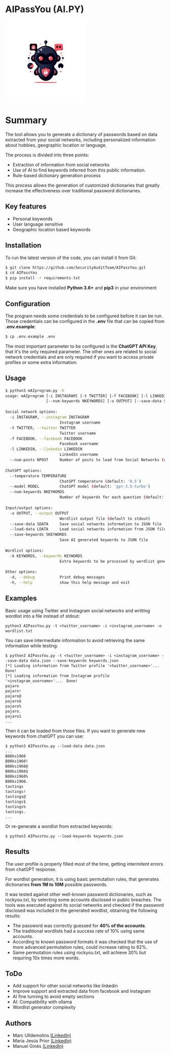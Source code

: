 # AIPassYou (AI.PY)

<img src="https://github.com/SecurityAuditTeam/AIPassYou/blob/main/logo.png?raw=true" height="256" width="256">

# Summary

The tool allows you to generate a dictionary of passwords based on data extracted from your social networks, including personalized information about hobbies, geographic location or language.

The process is divided into three points:

* Extraction of information from social networks
* Use of AI to find keywords inferred from this public information.
* Rule-based dictionary generation process

This process allows the generation of customized dictionaries that greatly increase the effectiveness over traditional password dictionaries.

## Key features

- Personal keywords
- User language sensitive
- Geographic location based keywords

## Installation

To run the latest version of the code, you can install it from Git:

```bash
$ git clone https://github.com/SecurityAuditTeam/AIPassYou.git
$ cd AIPassYou
$ pip install -r requirements.txt
```
Make sure you have installed **Python 3.6+** and **pip3** in your environment

## Configuration

The program needs some credentials to be configured before it can be run. Those credentials can be configured in the **.env** file that can be copied from **.env.example**:

```bash
$ cp .env.example .env
```

The most important parameter to be configured is the **ChatGPT API Key**, that it's the only required parameter. The other ones are related to social network credentials and are only required if you want to access private profiles or some extra information:

## Usage

```bash
$ python3 mAIprogram.py -h
usage: mAIprogram [-i INSTAGRAM] [-t TWITTER] [-f FACEBOOK] [-l LINKEDIN] [--num-posts NPOST] [--temperature TEMPERATURE] [--model MODEL]
                  [--num-keywords NKEYWORDS] [-o OUTPUT] [--save-data SDATA] [--load-data LDATA] [--save-keywords SKEYWORDS] [-k KEYWORDS] [-d] [-h]

Social network options:
  -i INSTAGRAM, --instagram INSTAGRAM
                        Instagram username
  -t TWITTER, --twitter TWITTER
                        Twitter username
  -f FACEBOOK, --facebook FACEBOOK
                        Facebook username
  -l LINKEDIN, --linkedin LINKEDIN
                        LinkedIn username
  --num-posts NPOST     Number of posts to load from Social Networks (default: 20)

ChatGPT options:
  --temperature TEMPERATURE
                        ChatGPT temperature (default: '0.5')
  --model MODEL         ChatGPT model (default: 'gpt-3.5-turbo')
  --num-keywords NKEYWORDS
                        Number of keywords for each question (default: 5)

Input/output options:
  -o OUTPUT, --output OUTPUT
                        Wordlist output file (default to stdout)
  --save-data SDATA     Save social networks information to JSON file
  --load-data LDATA     Load social networks information from JSON file
  --save-keywords SKEYWORDS
                        Save AI generated keywords to JSON file

Wordlist options:
  -k KEYWORDS, --keywords KEYWORDS
                        Extra keywords to be processed by wordlist generator. Multiple keywords separated by comma (p.e. keyword1,keyword2,keyword3)

Other options:
  -d, --debug           Print debug messages
  -h, --help            show this help message and exit
```

## Examples

Basic usage using Twitter and Instagram social networks and writting wordlist into a file instead of stdout:

```
python3 AIPassYou.py -t <twitter_username> -i <instagram_username> -o wordlist.txt
```

You can save intermediate information to avoid retrieving the same information while testing:

```
$ python3 AIPassYou.py -t <twitter_username> -i <instagram_username> --save-data data.json --save-keywords keywords.json
[*] Loading information from Twitter profile '<twitter_username>'...  Done!
[*] Loading information from Instagram profile '<instagram_username>'...  Done!
pajaro
pajaro!
pajaro@
pajaro$
pajaro%
pajaro.
pajaro1
...
```

Then it can be loaded from those files. If you want to generate new keywords from chatGPT you can use:

```
$ python3 AIPassYou.py --load-data data.json 
...
B00ks1960
B00ks1960!
B00ks1960@
B00ks1960$
B00ks1960%
B00ks1960.
tastings
tastings!
tastings@
tastings$
tastings%
tastings.
...
```

Or re-generate a wordlist from extracted keywords:

```
$ python3 AIPassYou.py --load-keywords keywords.json 
```

## Results

The user profile is properly filled most of the time, getting intermitent errors from chatGPT response. 

For wordlist generation, it is using basic permutation rules, that generates dictionaries **from 1M to 10M** possible passwords.

It was tested against other well-known password dictionaries, such as rockyou.txt, by selecting some accounts disclosed in public breaches. The tools was executed against its social networks and checked if the password disclosed was included in the generated wordlist, obtaining the following results:

- The password was correctly guessed for **40% of the accounts**.
- The traditional wordlists had a success rate of 10% using same accounts.
- According to known password formats it was checked that the use of more advanced permutation rules, could increase rating to 62%.
- Same permutation rules using rockyou.txt, will achieve 30% but requiring 10x times more words.

## ToDo

- Add support for other social networks like linkedin
- Improve support and extracted data from facebook and instagram
- AI fine tunning to avoid empty sections 
- AI: Compatibility with ollama 
- Wordlist generator complexity


## Authors

* Marc Ulldemolins [(LinkedIn)](https://www.linkedin.com/in/marc-ulldemolins-9b2006209/)
* Maria Jesús Prior [(LinkedIn)](https://www.linkedin.com/in/maria-jesús-prior-bruno-848a87204/)
* Manuel Ginés [(LinkedIn)](https://www.linkedin.com/in/manuelgines/)
